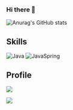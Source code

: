### Hi there 👋

![Anurag's GitHub stats](https://github-readme-stats.vercel.app/api?username=MinsFuture&show_icons=dracula&theme=radical)

## Skills
![Java](https://img.shields.io/badge/Java-0071C5?style=for-the-badge&logo=intellijidea&logoColor=white) ![JavaSpring](https://img.shields.io/badge/JavaSpring-6DB33F?style=for-the-badge&logo=spring&logoColor=white)

## Profile
<a href="https://www.instagram.com/xxmin_0/" target="_blank"><img src="https://img.shields.io/badge/Instagram-E4405F?style=flat-square&logo=instagram&logoColor=white">

<a href="mailto:helloaway213@gmail.com" target="_blank"><img src="https://img.shields.io/badge/helloaway213@gmail.com-EA4335?style=flat-square&logo=gmail&logoColor=white">

